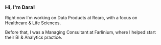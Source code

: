 ### Hi, I'm Dara!

Right now I'm working on Data Products at Rearc, with a focus on Healthcare & Life Sciences.

Before that, I was a Managing Consultant at Farlinium, where I helped start their BI & Analytics practice.

<!--
**d9i/d9i** is a ✨ _special_ ✨ repository because its `README.md` (this file) appears on your GitHub profile.

Here are some ideas to get you started:

- 🔭 I’m currently working on ...
- 🌱 I’m currently learning ...
- 👯 I’m looking to collaborate on ...
- 🤔 I’m looking for help with ...
- 💬 Ask me about ...
- 📫 How to reach me: ...
- 😄 Pronouns: ...
- ⚡ Fun fact: ...
-->
